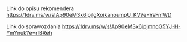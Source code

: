 #

Link do opisu rekomendera
https://1drv.ms/w/s!Ap90eM3x6ipjlgXoikanosmpU_KV?e=YsFmWD

Link do sprawozdania
https://1drv.ms/w/s!Ap90eM3x6ipjmnoG5YJ-H-YmYnuk?e=rIBReh